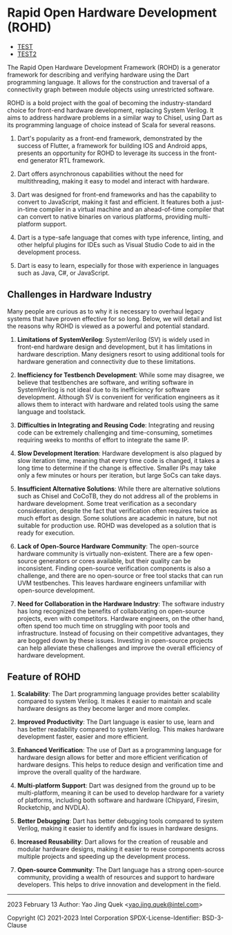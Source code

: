 
# Rapid Open Hardware Development (ROHD)

* [TEST](#challenges-in-hardware-industry)
* [TEST2](#challenges-in-hardware-industry1)

The Rapid Open Hardware Development Framework (ROHD) is a generator framework for describing and verifying hardware using the Dart programming language. It allows for the construction and traversal of a connectivity graph between module objects using unrestricted software.

ROHD is a bold project with the goal of becoming the industry-standard choice for front-end hardware development, replacing System Verilog. It aims to address hardware problems in a similar way to Chisel, using Dart as its programming language of choice instead of Scala for several reasons.

1. Dart's popularity as a front-end framework, demonstrated by the success of Flutter, a framework for building IOS and Android apps, presents an opportunity for ROHD to leverage its success in the front-end generator RTL framework.

2. Dart offers asynchronous capabilities without the need for multithreading, making it easy to model and interact with hardware.

3. Dart was designed for front-end frameworks and has the capability to convert to JavaScript, making it fast and efficient. It features both a just-in-time compiler in a virtual machine and an ahead-of-time compiler that can convert to native binaries on various platforms, providing multi-platform support.

4. Dart is a type-safe language that comes with type inference, linting, and other helpful plugins for IDEs such as Visual Studio Code to aid in the development process.

5. Dart is easy to learn, especially for those with experience in languages such as Java, C#, or JavaScript.

## Challenges in Hardware Industry

Many people are curious as to why it is necessary to overhaul legacy systems that have proven effective for so long. Below, we will detail and list the reasons why ROHD is viewed as a powerful and potential standard.

1. **Limitations of SystemVerilog**: SystemVerilog (SV) is widely used in front-end hardware design and development, but it has limitations in hardware description. Many designers resort to using additional tools for hardware generation and connectivity due to these limitations.

2. **Inefficiency for Testbench Development**: While some may disagree, we believe that testbenches are software, and writing software in SystemVerilog is not ideal due to its inefficiency for software development. Although SV is convenient for verification engineers as it allows them to interact with hardware and related tools using the same language and toolstack.

3. **Difficulties in Integrating and Reusing Code**: Integrating and reusing code can be extremely challenging and time-consuming, sometimes requiring weeks to months of effort to integrate the same IP.

4. **Slow Development Iteration**: Hardware development is also plagued by slow iteration time, meaning that every time code is changed, it takes a long time to determine if the change is effective. Smaller IPs may take only a few minutes or hours per iteration, but large SoCs can take days.

5. **Insufficient Alternative Solutions**: While there are alternative solutions such as Chisel and CoCoTB, they do not address all of the problems in hardware development. Some treat verification as a secondary consideration, despite the fact that verification often requires twice as much effort as design. Some solutions are academic in nature, but not suitable for production use. ROHD was developed as a solution that is ready for execution.

6. **Lack of Open-Source Hardware Community**: The open-source hardware community is virtually non-existent. There are a few open-source generators or cores available, but their quality can be inconsistent. Finding open-source verification components is also a challenge, and there are no open-source or free tool stacks that can run UVM testbenches. This leaves hardware engineers unfamiliar with open-source development.

7. **Need for Collaboration in the Hardware Industry**: The software industry has long recognized the benefits of collaborating on open-source projects, even with competitors. Hardware engineers, on the other hand, often spend too much time on struggling with poor tools and infrastructure. Instead of focusing on their competitive advantages, they are bogged down by these issues. Investing in open-source projects can help alleviate these challenges and improve the overall efficiency of hardware development.

## Feature of ROHD

1. **Scalability**: The Dart programming language provides better scalability compared to system Verilog. It makes it easier to maintain and scale hardware designs as they become larger and more complex.

2. **Improved Productivity**: The Dart language is easier to use, learn and has better readability compared to system Verilog. This makes hardware development faster, easier and more efficient.

3. **Enhanced Verification**: The use of Dart as a programming language for hardware design allows for better and more efficient verification of hardware designs. This helps to reduce design and verification time and improve the overall quality of the hardware.

4. **Multi-platform Support**: Dart was designed from the ground up to be multi-platform, meaning it can be used to develop hardware for a variety of platforms, including both software and hardware (Chipyard, Firesim, Rocketchip, and NVDLA).

5. **Better Debugging**: Dart has better debugging tools compared to system Verilog, making it easier to identify and fix issues in hardware designs.

6. **Increased Reusability**: Dart allows for the creation of reusable and modular hardware designs, making it easier to reuse components across multiple projects and speeding up the development process.

7. **Open-source Community**: The Dart language has a strong open-source community, providing a wealth of resources and support to hardware developers. This helps to drive innovation and development in the field.

----------------
2023 February 13
Author: Yao Jing Quek <<yao.jing.quek@intel.com>>


Copyright (C) 2021-2023 Intel Corporation
SPDX-License-Identifier: BSD-3-Clause
